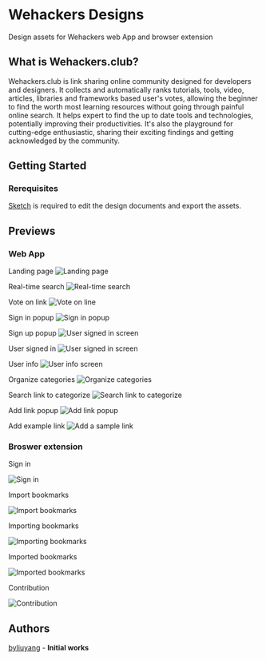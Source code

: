 # Wehackers Designs
Design assets for Wehackers web App and browser extension

## What is Wehackers.club?
Wehackers.club is link sharing online community designed for developers and designers. It collects and automatically ranks tutorials, tools, video, articles, libraries and frameworks based user's votes, allowing the beginner to find the worth most learning resources without going through painful online search. It helps expert to find the up to date tools and technologies, potentially improving their productivities. It's also the playground for cutting-edge enthusiastic, sharing their exciting findings and getting acknowledged by the community. 

## Getting Started
### Rerequisites
[Sketch](https://www.sketchapp.com) is required to edit the design documents and export the assets.

## Previews
### Web App
Landing page
![Landing page](web/home.png)

Real-time search
![Real-time search](web/search-result.png)

Vote on link
![Vote on line](web/vote.png)

Sign in popup
![Sign in popup](web/sign-In-popup.png)

Sign up popup
![User signed in screen](web/sign-up.png)

User signed in
![User signed in screen](web/home-signed-in.png)

User info
![User info screen](web/user-info.png)

Organize categories
![Organize categories](web/manage-links.png)

Search link to categorize
![Search link to categorize](web/links-to-categorize.png)

Add link popup
![Add link popup](web/add-link.png)

Add example link
![Add a sample link](web/add-example-link.png)

### Broswer extension

Sign in

![Sign in](broswer-extension/Sign-in.png)

Import bookmarks

![Import bookmarks](broswer-extension/Import-bookmarks.png)

Importing bookmarks

![Importing bookmarks](broswer-extension/Importing.png)

Imported bookmarks

![Imported bookmarks](broswer-extension/Imported.png)

Contribution

![Contribution](broswer-extension/Home.png)

## Authors
[byliuyang](https://github.com/byliuyang) - **Initial works**



 
 
  